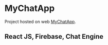 # MyChatApp

Project hosted on web [MyChatApp](https://chat-app-e1205.web.app).

## React JS, Firebase, Chat Engine

